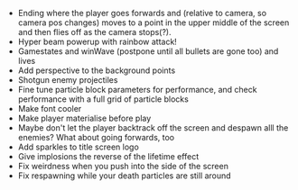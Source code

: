 - Ending where the player goes forwards and (relative to camera, so camera pos changes) moves to a point in the upper middle of the screen and then flies off as the camera stops(?).
- Hyper beam powerup with rainbow attack!
- Gamestates and winWave (postpone until all bullets are gone too) and lives
- Add perspective to the background points
- Shotgun enemy projectiles
- Fine tune particle block parameters for performance, and check performance with a full grid of particle blocks
- Make font cooler
- Make player materialise before play
- Maybe don't let the player backtrack off the screen and despawn alll the enemies? What about going forwards, too
- Add sparkles to title screen logo
- Give implosions the reverse of the lifetime effect
- Fix weirdness when you push into the side of the screen
- Fix respawning while your death particles are still around
